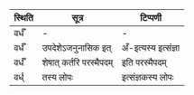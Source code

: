 | स्थिति | सूत्र | टिप्पणी |
| ----- | ------- | ------ |
| वर्धँ | - | - |
| वर्धँ | उपदेशेऽजनुनासिक इत् | अँ-इत्यस्य इत्संज्ञा |
| वर्धँ | शेषात् कर्तरि परस्मैपदम् | इति परस्मैपदम् |
| वर्ध् | तस्य लोपः | इत्संज्ञकस्य लोपः |
